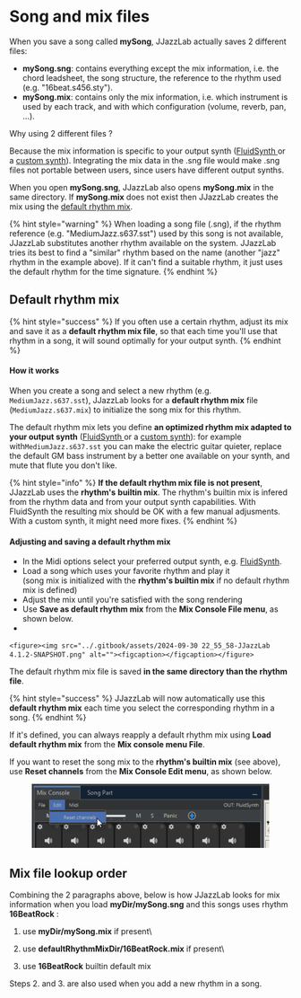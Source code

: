 # Song and mix files

When you save a song called **mySong**, JJazzLab actually saves 2 different files:

* **mySong.sng**: contains everything except the mix information, i.e. the chord leadsheet, the song structure, the reference to the rhythm used (e.g. "16beat.s456.sty").
* **mySong.mix**: contains only the mix information, i.e. which instrument is used by each track, and with which configuration (volume, reverb, pan, ...).

Why using 2 different files ?&#x20;

Because the mix information is specific to your output synth ([FluidSynth ](../sounds/using-fluidsynth.md)or a [custom synth](../sounds/other-synths.md)). Integrating the mix data in the .sng file would make .sng files not portable between users, since users have different output synths.

When you open **mySong.sng**, JJazzLab also opens **mySong.mix** in the same directory. If **mySong.mix** does not exist then JJazzLab creates the mix using the [default rhythm mix](song-and-mix-files.md#default-rhythm-mix).

{% hint style="warning" %}
When loading a song file (.sng),  if the rhythm reference (e.g. "MediumJazz.s637.sst") used by this song is not available, JJazzLab substitutes another rhythm available on the system. JJazzLab tries its best to find a "similar" rhythm based on the name (another "jazz" rhythm in the example above). If it can't find a suitable rhythm, it just uses the default rhythm for the time signature.
{% endhint %}

## Default rhythm mix

{% hint style="success" %}
If you often use a certain rhythm, adjust its mix and save it as a **default rhythm mix file**, so that each time you'll use that rhythm in a song, it will sound optimally for your output synth.
{% endhint %}

#### How it works

When you create a song and select a new rhythm (e.g. `MediumJazz.s637.sst`), JJazzLab looks for a **default rhythm mix** file (`MediumJazz.s637.mix`) to initialize the song mix for this rhythm.&#x20;

The default rhythm mix lets you define **an optimized rhythm mix adapted to your output synth** ([FluidSynth ](../sounds/using-fluidsynth.md)or a [custom synth](../sounds/other-synths.md)): for example with`MediumJazz.s637.sst` you can make the electric guitar quieter, replace the default GM bass instrument by a better one available on your synth, and mute that flute you don't like.

{% hint style="info" %}
**If the default rhythm mix file is not present**, JJazzLab uses the **rhythm's** **builtin mix**. The rhythm's builtin mix is infered from the rhythm data and from your output synth capabilities. With FluidSynth the resulting mix should be OK  with a few manual adjusments. With a custom synth, it might need more fixes.
{% endhint %}

#### Adjusting and saving a default rhythm mix

* In the Midi options select your preferred output synth, e.g. [FluidSynth](../sounds/using-fluidsynth.md).&#x20;
* Load a song which uses your favorite rhythm and play it\
  (song mix is initialized with the **rhythm's builtin mix** if no default rhythm mix is defined)
* Adjust the mix until you're satisfied with the song rendering
* Use **Save as default rhythm mix** from the **Mix Console File menu**, as shown below.
*

    <figure><img src="../.gitbook/assets/2024-09-30 22_55_58-JJazzLab  4.1.2-SNAPSHOT.png" alt=""><figcaption></figcaption></figure>

The default rhythm mix file is saved **in the same directory than the rhythm file**.&#x20;

{% hint style="success" %}
JJazzLab will now automatically use this **default rhythm mix** each time you select the corresponding rhythm in a song.
{% endhint %}

If it's defined, you can always reapply a default rhythm mix using **Load default rhythm mix** from the **Mix console menu File**.&#x20;

If you want to reset the song mix to the **rhythm's builtin mix** (see above), use **Reset channels** from the **Mix Console Edit menu**, as shown below.&#x20;

<figure><img src="../.gitbook/assets/2024-09-30 22_26_48-JJazzLab  4.1.2-SNAPSHOT.png" alt=""><figcaption></figcaption></figure>

## Mix file lookup order

Combining the 2 paragraphs above, below is how JJazzLab looks for mix information when you load **myDir/mySong.sng** and this songs uses rhythm **16BeatRock** :

1. use **myDir/mySong.mix** if present\

2. use **defaultRhythmMixDir/16BeatRock.mix** if present\

3. use **16BeatRock** builtin default mix

Steps 2. and 3. are also used when you add a new rhythm in a song.
